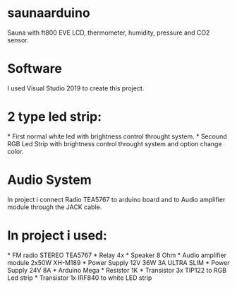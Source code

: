 # saunaarduino
Sauna with ft800 EVE LCD, thermometer, humidity, pressure and CO2 sensor. 
<h1>Software</h1>
I used Visual Studio 2019 to create this project.
<h1>2 type led strip: </h1>
* First normal white led with brightness control throught system. 
* Secound RGB Led Strip with brightness control throught system and option change color.
<h1>Audio System</h1>
In project i connect Radio TEA5767 to arduino board and to Audio amplifier module through the JACK cable.
<h1>In project i used:</h1>
* FM radio STEREO TEA5767
* Relay 4x
* Speaker 8 Ohm
* Audio amplifier module 2x50W XH-M189
* Power Supply 12V 36W 3A ULTRA SLIM
* Power Supply 24V 8A
* Arduino Mega
* Resistor 1K
* Transistor 3x TIP122 to RGB Led strip
* Transistor 1x IRF840 to white LED strip

